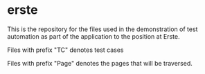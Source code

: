 # erste

This is the repository for the files used in the demonstration of test automation as part of the application to the position at Erste.

Files with prefix "TC" denotes test cases

Files with prefix "Page" denotes the pages that will be traversed.
